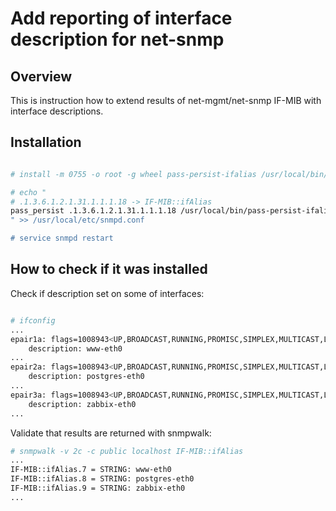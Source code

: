 # Add reporting of interface description for net-snmp

## Overview

This is instruction how to extend results of net-mgmt/net-snmp IF-MIB with
interface descriptions.

## Installation 

```sh

# install -m 0755 -o root -g wheel pass-persist-ifalias /usr/local/bin/

# echo "
# .1.3.6.1.2.1.31.1.1.1.18 -> IF-MIB::ifAlias
pass_persist .1.3.6.1.2.1.31.1.1.1.18 /usr/local/bin/pass-persist-ifalias
" >> /usr/local/etc/snmpd.conf

# service snmpd restart

```

## How to check if it was installed

Check if description set on some of interfaces:

```sh

# ifconfig
...
epair1a: flags=1008943<UP,BROADCAST,RUNNING,PROMISC,SIMPLEX,MULTICAST,LOWER_UP> metric 0 mtu 1500
	description: www-eth0
...
epair2a: flags=1008943<UP,BROADCAST,RUNNING,PROMISC,SIMPLEX,MULTICAST,LOWER_UP> metric 0 mtu 1500
	description: postgres-eth0
...
epair3a: flags=1008943<UP,BROADCAST,RUNNING,PROMISC,SIMPLEX,MULTICAST,LOWER_UP> metric 0 mtu 1500
	description: zabbix-eth0
...
```

Validate that results are returned with snmpwalk:

```sh
# snmpwalk -v 2c -c public localhost IF-MIB::ifAlias
...
IF-MIB::ifAlias.7 = STRING: www-eth0
IF-MIB::ifAlias.8 = STRING: postgres-eth0
IF-MIB::ifAlias.9 = STRING: zabbix-eth0
...
```
